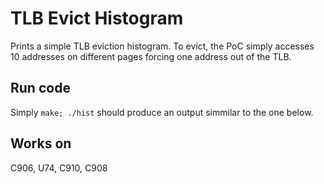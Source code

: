 # TLB Evict Histogram
Prints a simple TLB eviction histogram. 
To evict, the PoC simply accesses 10 addresses on different pages forcing one address out of the TLB.

## Run code
Simply `make; ./hist` should produce an output simmilar to the one below. 

## Works on
C906, U74, C910, C908